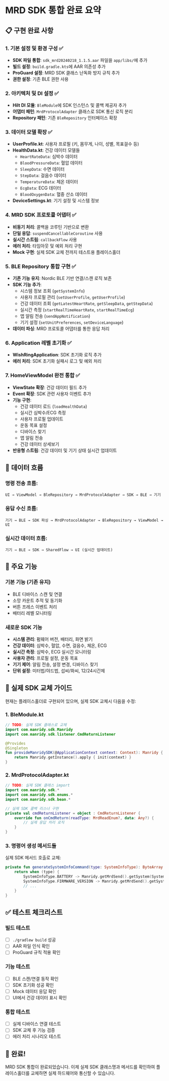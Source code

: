 # MRD SDK 통합 완료 요약

## 📋 구현 완료 사항

### 1. 기본 설정 및 환경 구성 ✅
- **SDK 파일 통합**: `sdk_mrd20240218_1.1.5.aar` 파일을 `app/libs/`에 추가
- **빌드 설정**: `build.gradle.kts`에 AAR 의존성 추가
- **ProGuard 설정**: MRD SDK 클래스 난독화 방지 규칙 추가
- **권한 설정**: 기존 BLE 권한 사용

### 2. 아키텍처 및 DI 설정 ✅
- **Hilt DI 모듈**: `BleModule`에 SDK 인스턴스 및 콜백 제공자 추가
- **어댑터 패턴**: `MrdProtocolAdapter` 클래스로 SDK 통신 로직 분리
- **Repository 패턴**: 기존 `BleRepository` 인터페이스 확장

### 3. 데이터 모델 확장 ✅
- **UserProfile.kt**: 사용자 프로필 (키, 몸무게, 나이, 성별, 목표걸수 등)
- **HealthData.kt**: 건강 데이터 모델들
  - `HeartRateData`: 심박수 데이터
  - `BloodPressureData`: 혈압 데이터  
  - `SleepData`: 수면 데이터
  - `StepData`: 걸음수 데이터
  - `TemperatureData`: 체온 데이터
  - `EcgData`: ECG 데이터
  - `BloodOxygenData`: 혈중 산소 데이터
- **DeviceSettings.kt**: 기기 설정 및 시스템 정보

### 4. MRD SDK 프로토콜 어댑터 ✅
- **비동기 처리**: 콜백을 코루틴 기반으로 변환
- **단일 응답**: `suspendCancellableCoroutine` 사용
- **실시간 스트림**: `callbackFlow` 사용
- **에러 처리**: 타임아웃 및 예외 처리 구현
- **Mock 구현**: 실제 SDK 교체 전까지 테스트용 플레이스홀더

### 5. BLE Repository 통합 구현 ✅
- **기존 기능 유지**: Nordic BLE 기반 연결/스캔 로직 보존
- **SDK 기능 추가**: 
  - 시스템 정보 조회 (`getSystemInfo`)
  - 사용자 프로필 관리 (`setUserProfile`, `getUserProfile`)
  - 건강 데이터 조회 (`getLatestHeartRate`, `getSleepData`, `getStepData`)
  - 실시간 측정 (`startRealTimeHeartRate`, `startRealTimeEcg`)
  - 앱 알림 전송 (`sendAppNotification`)
  - 기기 설정 (`setUnitPreferences`, `setDeviceLanguage`)
- **데이터 파싱**: MRD 프로토콜 어댑터를 통한 응답 처리

### 6. Application 레벨 초기화 ✅
- **WishRingApplication**: SDK 초기화 로직 추가
- **에러 처리**: SDK 초기화 실패시 로그 및 예외 처리

### 7. HomeViewModel 완전 통합 ✅
- **ViewState 확장**: 건강 데이터 필드 추가
- **Event 확장**: SDK 관련 사용자 이벤트 추가
- **기능 구현**:
  - 건강 데이터 로드 (`loadHealthData`)
  - 실시간 심박수/ECG 측정
  - 사용자 프로필 업데이트
  - 운동 목표 설정
  - 디바이스 찾기
  - 앱 알림 전송
  - 건강 데이터 상세보기
- **반응형 스트림**: 건강 데이터 및 기기 상태 실시간 업데이트

## 🔄 데이터 흐름

### 명령 전송 흐름:
```
UI → ViewModel → BleRepository → MrdProtocolAdapter → SDK → BLE → 기기
```

### 응답 수신 흐름:
```
기기 → BLE → SDK 파싱 → MrdProtocolAdapter → BleRepository → ViewModel → UI
```

### 실시간 데이터 흐름:
```
기기 → BLE → SDK → SharedFlow → UI (실시간 업데이트)
```

## 📱 주요 기능

### 기본 기능 (기존 유지)
- BLE 디바이스 스캔 및 연결
- 소망 카운트 추적 및 동기화
- 버튼 프레스 이벤트 처리
- 배터리 레벨 모니터링

### 새로운 SDK 기능  
- **시스템 관리**: 펌웨어 버전, 배터리, 화면 밝기
- **건강 데이터**: 심박수, 혈압, 수면, 걸음수, 체온, ECG
- **실시간 측정**: 심박수, ECG 실시간 모니터링
- **사용자 관리**: 프로필 설정, 운동 목표
- **기기 제어**: 알림 전송, 설정 변경, 디바이스 찾기
- **단위 설정**: 미터법/야드법, 섭씨/화씨, 12/24시간제

## 🔧 실제 SDK 교체 가이드

현재는 플레이스홀더로 구현되어 있으며, 실제 SDK 교체시 다음을 수정:

### 1. BleModule.kt
```kotlin
// TODO: 실제 SDK 클래스로 교체
import com.manridy.sdk.Manridy
import com.manridy.sdk.listener.CmdReturnListener

@Provides
@Singleton
fun provideManridySDK(@ApplicationContext context: Context): Manridy {
    return Manridy.getInstance().apply { init(context) }
}
```

### 2. MrdProtocolAdapter.kt  
```kotlin
// TODO: 실제 SDK 클래스 import
import com.manridy.sdk.*
import com.manridy.sdk.enums.*
import com.manridy.sdk.bean.*

// 실제 SDK 콜백 리스너 구현
private val cmdReturnListener = object : CmdReturnListener {
    override fun onCmdReturn(readType: MrdReadEnum?, data: Any?) {
        // 실제 응답 처리 로직
    }
}
```

### 3. 명령어 생성 메서드들
실제 SDK 메서드 호출로 교체:
```kotlin
private fun generateSystemInfoCommand(type: SystemInfoType): ByteArray {
    return when (type) {
        SystemInfoType.BATTERY -> Manridy.getMrdSend().getSystem(SystemEnum.BATTERY)
        SystemInfoType.FIRMWARE_VERSION -> Manridy.getMrdSend().getSystem(SystemEnum.FIRMWARE)
        // ...
    }
}
```

## ✅ 테스트 체크리스트

### 빌드 테스트
- [ ] `./gradlew build` 성공
- [ ] AAR 파일 인식 확인
- [ ] ProGuard 규칙 적용 확인

### 기능 테스트  
- [ ] BLE 스캔/연결 동작 확인
- [ ] SDK 초기화 성공 확인
- [ ] Mock 데이터 응답 확인
- [ ] UI에서 건강 데이터 표시 확인

### 통합 테스트
- [ ] 실제 디바이스 연결 테스트
- [ ] SDK 교체 후 기능 검증
- [ ] 에러 처리 시나리오 테스트

## 🚀 완료!

MRD SDK 통합이 완료되었습니다. 이제 실제 SDK 클래스명과 메서드를 확인하여 플레이스홀더를 교체하면 실제 하드웨어와 통신할 수 있습니다.